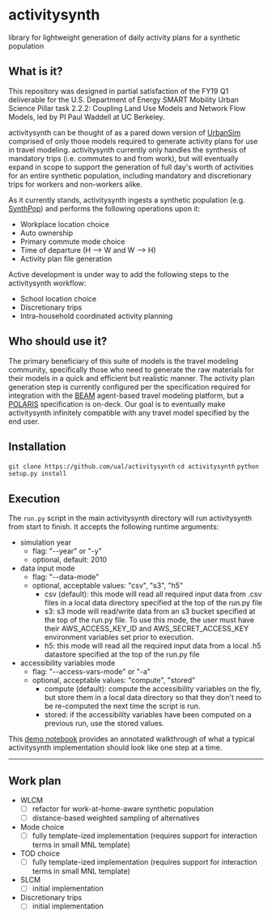 # activitysynth
library for lightweight generation of daily activity plans for a synthetic population

## What is it?
This repository was designed in partial satisfaction of the FY19 Q1 deliverable for the U.S. Department of Energy SMART Mobility Urban Science Pillar task 2.2.2: Coupling Land Use Models and Network Flow Models, led by PI Paul Waddell at UC Berkeley.

activitysynth can be thought of as a pared down version of [UrbanSim](https://github.com/UDST/urbansim) comprised of only those models required to generate activity plans for use in travel modeling. activitysynth currently only handles the synthesis of mandatory trips (i.e. commutes to and from work), but will eventually expand in scope to support the generation of full day's worth of activities for an entire synthetic population, including mandatory and discretionary trips for workers and non-workers alike. 

As it currently stands, activitysynth ingests a synthetic population (e.g. [SynthPop](https://github.com/UDST/synthpop)) and performs the following operations upon it:

- Workplace location choice
- Auto ownership
- Primary commute mode choice
- Time of departure (H --> W and W --> H)
- Activity plan file generation

Active development is under way to add the following steps to the activitysynth workflow:

- School location choice 
- Discretionary trips
- Intra-household coordinated activity planning

## Who should use it?
The primary beneficiary of this suite of models is the travel modeling community, specifically those who need to generate the raw materials for their models in a quick and efficient but realistic manner. The activity plan generation step is currently configured per the specification required for integration with the [BEAM](https://github.com/LBNL-UCB-STI/beam) agent-based travel modeling platform, but a [POLARIS](https://github.com/anl-polaris/polaris) specification is on-deck. Our goal is to eventually make activitysynth infinitely compatible with any travel model specified by the end user.

## Installation
`git clone https://github.com/ual/activitysynth`
`cd activitysynth`
`python setup.py install`

## Execution
The `run.py` script in the main activitysynth directory will run activitysynth from start to finish. It accepts the following runtime arguments:
- simulation year
  - flag: "--year" or "-y"
  - optional, default: 2010
- data input mode
  - flag: "--data-mode"
  - optional, acceptable values: "csv", "s3", "h5"
    - csv (default): this mode will read all required input data from .csv files in a local data directory specified at the top of the run.py file
    - s3: s3 mode will read/write data from an s3 bucket specified at the top of the run.py file. To use this mode, the user must have their AWS_ACCESS_KEY_ID and AWS_SECRET_ACCESS_KEY environment variables set prior to execution.
    - h5: this mode will read all the required input data from a local .h5 datastore specified at the top of the run.py file
- accessibility variables mode
  - flag: "--access-vars-mode" or "-a"
  - optional, acceptable values: "compute", "stored"
    - compute (default): compute the accessibility variables on the fly, but store them in a local data directory so that they don't need to be re-computed the next time the script is run.
    - stored: if the accessibility variables have been computed on a previous run, use the stored values.

This [demo notebook](https://github.com/ual/activitysynth/blob/master/notebooks/run_all_demo.ipynb) provides an annotated walkthrough of what a typical activitysynth implementation should look like one step at a time.

______________________________________
## Work plan
 - WLCM
   - [ ] refactor for work-at-home-aware synthetic population
   - [ ] distance-based weighted sampling of alternatives
 - Mode choice
   - [ ] fully template-ized implementation (requires support for interaction terms in small MNL template)
 - TOD choice
   - [ ] fully template-ized implementation (requires support for interaction terms in small MNL template)
 - SLCM
   - [ ] initial implementation
 - Discretionary trips
   - [ ] initial implementation
